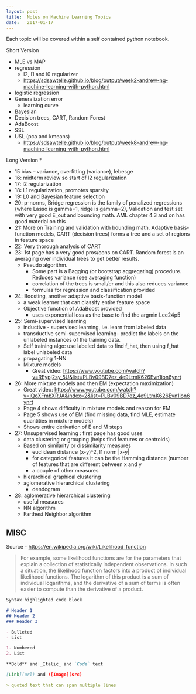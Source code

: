```yaml
---
layout: post
title:  Notes on Machine Learning Topics
date:   2017-01-17
---
```



Each topic will be covered within a self contained python notebook.

Short Version
* MLE vs MAP
* regression
  * l2, l1 and l0 regularizer
  * https://sdsawtelle.github.io/blog/output/week2-andrew-ng-machine-learning-with-python.html
* logistic regression
* Generalization error
  * learning curve
* Bayesian
* Decision trees, CART, Random Forest
* AdaBoost
* SSL
* USL (pca and kmeans)
  * https://sdsawtelle.github.io/blog/output/week8-andrew-ng-machine-learning-with-python.html

Long Version
* 
* 15 bias – variance, overfitting (variance), lebesge
* 16: midterm review so start of l2 regularization
* 17: l2 regularization
* 18: L1 regularization, promotes sparsity
* 19: L0 and Bayesian feature selection
* 20: p-norms, Bridge regression is the family of penalized regressions (where Lasso is gamma=1, ridge is gamma=2), Validation and test set with very good E_out and bounding math. AML chapter 4.3 and on has good material on this
* 21: More on Training and validation with bounding math. Adaptive basis-function models, CART (decision trees) forms a tree and a set of regions in feature space
* 22: Very thorough analysis of CART
* 23: 1st page has a very good pros/cons on CART. Random forest is an averaging over individual trees to get better results. 
  * Pseudo algorithm. 
    * Some part is a Bagging (or bootstrap aggregating) procedure. Reduces variance (see averaging function)
    * correlation of the trees is small/er and this also reduces variance
    * formulas for regression and classification provided
* 24: Boosting, another adaptive basis-function model
  * a weak learner that can classify entire feature space 
  * Objective function of AdaBoost provided
    * uses exponential loss as the base to find the argmin Lec24p5
* 25: Semi-supervised learning
  * inductive - supervised learning, i.e. learn from labeled data
  * transductive semi-supervised learning- predict the labels on the unlabeled instances of the training data.
  * Self training algo: use labeled data to find f_hat, then using f_hat label unlabeled data
  * propagating 1-NN
  * Mixture models
    * Great video: https://www.youtube.com/watch?v=REypj2sy_5U&list=PLBv09BD7ez_4e9LtmK626Evn1ion6ynrt
* 26: More mixture models and then EM (expectation maximization)
  * Great video: https://www.youtube.com/watch?v=iQoXFmbXRJA&index=2&list=PLBv09BD7ez_4e9LtmK626Evn1ion6ynrt
  * Page 4 shows difficulty in mixture models and reason for EM
  * Page 5 shows use of EM (find missing data, find MLE, estimate quantities in mixture models)
  * Shows entire derivation of E and M steps
* 27: Unsupervised learning : first page has good uses 
  * data clustering or grouping (helps find features or centroids)
  * Based on similarity or dissimilarity measures
    * euclidean distance (x-y)^2, l1 norm |x-y|
    * for categorical features it can be the Hamming distance (number of features that are different between x and y
    * a couple of other measures
  * hierarchical graphical clustering 
  * aglomerative hierarchical clustering 
    * dendogram
* 28: aglomerative hierarchical clustering 
  * useful measures
  * NN algorithm
  * Farthest Neighbor algorithm


## MISC
Source - https://en.wikipedia.org/wiki/Likelihood_function
> For example, some likelihood functions are for the parameters that explain a collection of statistically independent observations. In such a situation, the likelihood function factors into a product of individual likelihood functions. The logarithm of this product is a sum of individual logarithms, and the derivative of a sum of terms is often easier to compute than the derivative of a product.


```markdown
Syntax highlighted code block

# Header 1
## Header 2
### Header 3

- Bulleted
- List

1. Numbered
2. List

**Bold** and _Italic_ and `Code` text

[Link](url) and ![Image](src)

> quoted text that can span multiple lines
```
